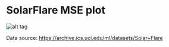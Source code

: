 # SolarFlare MSE plot

![alt tag](https://raw.githubusercontent.com/kphaser/SolarFlare/Kevin_Model_Performance.png)

Data source: https://archive.ics.uci.edu/ml/datasets/Solar+Flare
